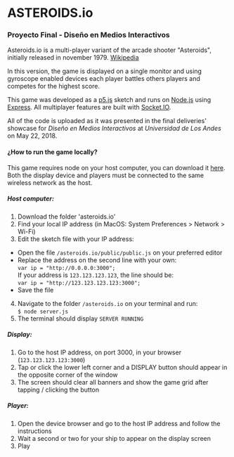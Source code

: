 # ASTEROIDS.io
### Proyecto Final - Diseño en Medios Interactivos

Asteroids.io is a multi-player variant of the arcade shooter "Asteroids", initially released in november 1979. [Wikipedia](https://en.wikipedia.org/wiki/Asteroids_(video_game))

In this version, the game is displayed on a single monitor and using gyroscope enabled devices each player battles others players and competes for the highest score.

This game was developed as a [p5.js](https://p5js.org/) sketch and runs on [Node.js](https://nodejs.org/en/) using [Express](https://expressjs.com/). All multiplayer features are built with [Socket.IO](https://socket.io/).

All of the code is uploaded as it was presented in the final deliveries' showcase for *Diseño en Medios Interactivos* at *Universidad de Los Andes* on May 22, 2018.

#### ¿How to run the game locally?
This game requires node on your host computer, you can download it [here](https://nodejs.org/en/download/). Both the display device and players must be connected to the same wireless network as the host.

##### Host computer:
1. Download the folder 'asteroids.io'
2. Find your local IP address (in MacOS: System Preferences > Network > Wi-Fi)
3. Edit the sketch file with your IP address:
  * Open the file `/asteroids.io/public/public.js` on your preferred editor
  * Replace the address on the second line with your own:  
   `var ip = "http://0.0.0.0:3000";`  
   If your address is `123.123.123.123`, the line should be:  
   `var ip = "http://123.123.123.123:3000";`
  * Save the file
4. Navigate to the folder `/asteroids.io` on your terminal and run:  
`$ node server.js`
5. The terminal should display `SERVER RUNNING`

##### Display:
1. Go to the host IP address, on port 3000, in your browser (`123.123.123.123:3000`)
2. Tap or click the lower left corner and a DISPLAY button should appear in the opposite corner of the window
3. The screen should clear all banners and show the game grid after tapping / clicking the button

##### Player:
1. Open the device browser and go to the host IP address and follow the instructions
2. Wait a second or two for your ship to appear on the display screen
3. Play
